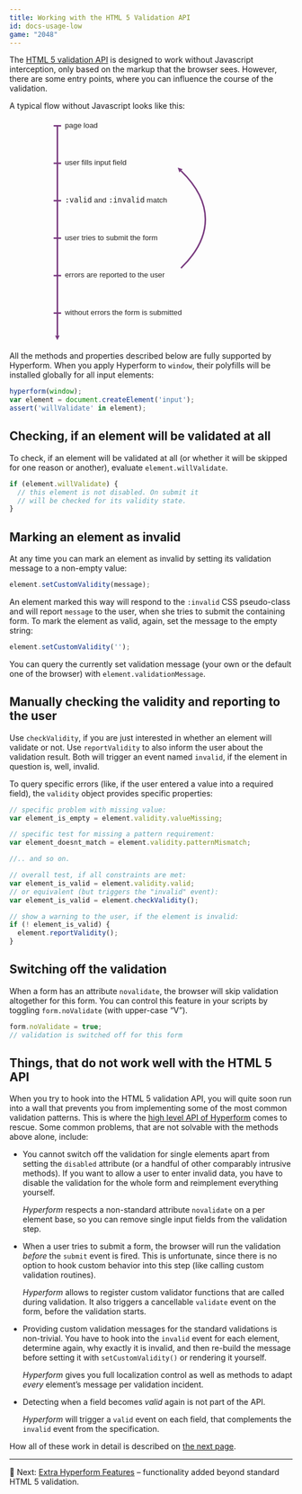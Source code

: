 ```yaml
---
title: Working with the HTML 5 Validation API
id: docs-usage-low
game: "2048"
---
```

The [HTML 5 validation
API](https://html.spec.whatwg.org/multipage/forms.html#the-constraint-validation-api)
is designed to work without Javascript interception, only based on the markup
that the browser sees. However, there are some entry points, where you can
influence the course of the validation.

A typical flow without Javascript looks like this:

<svg xmlns="http://www.w3.org/2000/svg" viewBox="0 0 600 600" style="width:400px;max-width:100%;display:block;margin:0 auto;">
<defs>
<marker id="Triangle"
viewBox="0 0 10 10" refX="0" refY="5"
markerUnits="strokeWidth"
markerWidth="4" markerHeight="3"
orient="auto">
<path d="M 0 0 L 10 5 L 0 10 z" fill="#78397E" />
</marker>
</defs>
<g fill="none" stroke-width="4" stroke="#78397E">
<line x1="50" y1="20" x2="50" y2="580" marker-end="url(#Triangle)"/>
<line x1="40" y1="20" x2="60" y2="20"/>
<line x1="40" y1="120" x2="60" y2="120"/>
<line x1="40" y1="220" x2="60" y2="220"/>
<line x1="40" y1="320" x2="60" y2="320"/>
<line x1="40" y1="420" x2="60" y2="420"/>
<line x1="40" y1="520" x2="60" y2="520"/>
<path d="M 380,400 A 1200,400 0 0,0 380,140" marker-end="url(#Triangle)"/>
</g>
<text font-size="20" font-family="Work Sans,sans-serif" fill="#262422">
<tspan x="70" y="125">user fills input field</tspan>
<tspan x="70" y="325">user tries to submit the form</tspan>
<tspan x="70" y="25">page load</tspan>
<tspan x="70" y="225"><tspan font-family="monospace">:valid</tspan> and <tspan font-family="monospace">:invalid</tspan> match</tspan>
<tspan x="70" y="425">errors are reported to the user</tspan>
<tspan x="70" y="525">without errors the form is submitted</tspan>
</text>
</svg>

All the methods and properties described below are fully supported by Hyperform.
When you apply Hyperform to `window`, their polyfills will be installed
globally for all input elements:

```js
hyperform(window);
var element = document.createElement('input');
assert('willValidate' in element);
```

## Checking, if an element will be validated at all

To check, if an element will be validated at all (or whether it will be skipped
for one reason or another), evaluate `element.willValidate`.

```js
if (element.willValidate) {
  // this element is not disabled. On submit it
  // will be checked for its validity state.
}
```

## Marking an element as invalid

At any time you can mark an element as invalid by setting its validation
message to a non-empty value:

```js
element.setCustomValidity(message);
```

An element marked this way will respond to the `:invalid` CSS pseudo-class and
will report `message` to the user, when she tries to submit the containing
form. To mark the element as valid, again, set the message to the empty string:

```js
element.setCustomValidity('');
```

You can query the currently set validation message (your own or the default
one of the browser) with `element.validationMessage`.

## Manually checking the validity and reporting to the user

Use `checkValidity`, if you are just interested in whether an element will
validate or not. Use `reportValidity` to also inform the user about the
validation result. Both will trigger an event named `invalid`, if the element
in question is, well, invalid.

To query specific errors (like, if the user entered a value into a required
field), the `validity` object provides specific properties:

```js
// specific problem with missing value:
var element_is_empty = element.validity.valueMissing;

// specific test for missing a pattern requirement:
var element_doesnt_match = element.validity.patternMismatch;

//.. and so on.

// overall test, if all constraints are met:
var element_is_valid = element.validity.valid;
// or equivalent (but triggers the "invalid" event):
var element_is_valid = element.checkValidity();

// show a warning to the user, if the element is invalid:
if (! element_is_valid) {
  element.reportValidity();
}
```

## Switching off the validation

When a form has an attribute `novalidate`, the browser will skip validation
altogether for this form. You can control this feature in your scripts by
toggling `form.noValidate` (with upper-case “V”).

```js
form.noValidate = true;
// validation is switched off for this form
```


## Things, that do not work well with the HTML 5 API

When you try to hook into the HTML 5 validation API, you will quite soon run
into a wall that prevents you from implementing some of the most common
validation patterns. This is where the [high level API of
Hyperform](high_level_api.html) comes to rescue. Some common problems, that
are not solvable with the methods above alone, include:

*   You cannot switch off the validation for single elements apart from setting
    the `disabled` attribute (or a handful of other comparably intrusive
    methods). If you want to allow a user to enter invalid data, you have to
    disable the validation for the whole form and reimplement everything
    yourself.

    _Hyperform_ respects a non-standard attribute `novalidate` on a per
    element base, so you can remove single input fields from the validation
    step.

*   When a user tries to submit a form, the browser will run the validation
    _before_ the `submit` event is fired. This is unfortunate, since there is
    no option to hook custom behavior into this step (like calling custom
    validation routines).

    _Hyperform_ allows to register custom validator functions that are called
    during validation. It also triggers a cancellable `validate` event on the
    form, before the validation starts.

*   Providing custom validation messages for the standard validations is
    non-trivial. You have to hook into the `invalid` event for each element,
    determine again, why exactly it is invalid, and then re-build the message
    before setting it with `setCustomValidity()` or rendering it yourself.

    _Hyperform_ gives you full localization control as well as methods to
    adapt _every_ element’s message per validation incident.

*   Detecting when a field becomes _valid_ again is not part of the API.

    _Hyperform_ will trigger a `valid` event on each field, that complements
    the `invalid` event from the specification.

How all of these work in detail is described on [the next
page](high_level_api.html).

----

:gem: Next: [Extra Hyperform Features](high_level_api.html) – functionality
added beyond standard HTML 5 validation.
